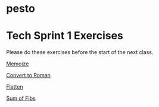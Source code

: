 # pesto

# Tech Sprint 1 Exercises

Please do these exercises before the start of the next class.

[Memoize](https://www.notion.so/Memoize-faecc963d4f34b1c8acb10ce99590df9)

[Convert to Roman](https://www.notion.so/Convert-to-Roman-5aa3c6818d9b48e6a52ad240aebb581c)

[Flatten](https://www.notion.so/Flatten-825f4d60b7ce4dfdbb907b9f2434b746)

[Sum of Fibs](https://www.notion.so/Sum-of-Fibs-ab94cfa29b3b4575adb5a8d20469f068)